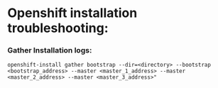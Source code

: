 # Openshift installation troubleshooting:
### Gather Installation logs:
```
openshift-install gather bootstrap --dir=<directory> --bootstrap <bootstrap_address> --master <master_1_address> --master <master_2_address> --master <master_3_address>" 
```